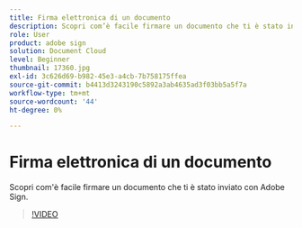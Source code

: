 ```yaml
---
title: Firma elettronica di un documento
description: Scopri com’è facile firmare un documento che ti è stato inviato con Adobe Sign
role: User
product: adobe sign
solution: Document Cloud
level: Beginner
thumbnail: 17360.jpg
exl-id: 3c626d69-b982-45e3-a4cb-7b758175ffea
source-git-commit: b4413d3243190c5892a3ab4635ad3f03bb5a5f7a
workflow-type: tm+mt
source-wordcount: '44'
ht-degree: 0%

---
```


# Firma elettronica di un documento

Scopri com&#39;è facile firmare un documento che ti è stato inviato con Adobe Sign.

>[!VIDEO](https://video.tv.adobe.com/v/17360?hidetitle=true)
